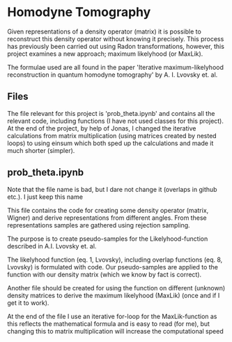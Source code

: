 # Homodyne Tomography

Given representations of a density operator (matrix) it is possible to reconstruct this density operator without knowing it precisely. This process has previously been carried out using Radon transformations, however, this project examines a new approach; maximum likelyhood (or MaxLik).

The formulae used are all found in the paper 'Iterative maximum-likelyhood reconstruction in quantum homodyne tomography' by A. I. Lvovsky et. al.

## Files

The file relevant for this project is 'prob_theta.ipynb' and contains all the relevant code, including functions (I have not used classes for this project). At the end of the project, by help of Jonas, I changed the iterative calculations from matrix multiplication (using matrices created by nested loops) to using einsum which both sped up the calculations and made it much shorter (simpler).

## prob_theta.ipynb

Note that the file name is bad, but I dare not change it (overlaps in github etc.). I just keep this name

This file contains the code for creating some density operator (matrix, Wigner) and derive representations from different angles. From these representations samples are gathered using rejection sampling.

The purpose is to create pseudo-samples for the Likelyhood-function described in A.I. Lvovsky et. al.

The likelyhood function (eq. 1, Lvovsky), including overlap functions (eq. 8, Lvovsky) is formulated with code. Our pseudo-samples are applied to the function with our density matrix (which we know by fact is correct).

Another file should be created for using the function on different (unknown) density matrices to derive the maximum likelyhood (MaxLik) (once and if I get it to work).

At the end of the file I use an iterative for-loop for the MaxLik-function as this reflects the mathematical formula and is easy to read (for me), but changing this to matrix multiplication will increase the computational speed